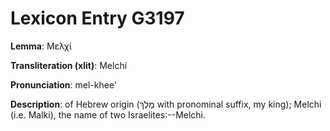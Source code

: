 # Lexicon Entry G3197

**Lemma**: Μελχί

**Transliteration (xlit)**: Melchí

**Pronunciation**: mel-khee'

**Description**:
of Hebrew origin (מֶלֶךְ with pronominal suffix, my king); Melchi (i.e. Malki), the name of two Israelites:--Melchi.
